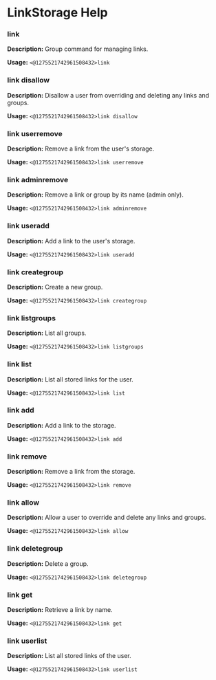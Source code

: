 # LinkStorage Help

### link

**Description:** Group command for managing links.

**Usage:** `<@1275521742961508432>link`

### link disallow

**Description:** Disallow a user from overriding and deleting any links and groups.

**Usage:** `<@1275521742961508432>link disallow`

### link userremove

**Description:** Remove a link from the user's storage.

**Usage:** `<@1275521742961508432>link userremove`

### link adminremove

**Description:** Remove a link or group by its name (admin only).

**Usage:** `<@1275521742961508432>link adminremove`

### link useradd

**Description:** Add a link to the user's storage.

**Usage:** `<@1275521742961508432>link useradd`

### link creategroup

**Description:** Create a new group.

**Usage:** `<@1275521742961508432>link creategroup`

### link listgroups

**Description:** List all groups.

**Usage:** `<@1275521742961508432>link listgroups`

### link list

**Description:** List all stored links for the user.

**Usage:** `<@1275521742961508432>link list`

### link add

**Description:** Add a link to the storage.

**Usage:** `<@1275521742961508432>link add`

### link remove

**Description:** Remove a link from the storage.

**Usage:** `<@1275521742961508432>link remove`

### link allow

**Description:** Allow a user to override and delete any links and groups.

**Usage:** `<@1275521742961508432>link allow`

### link deletegroup

**Description:** Delete a group.

**Usage:** `<@1275521742961508432>link deletegroup`

### link get

**Description:** Retrieve a link by name.

**Usage:** `<@1275521742961508432>link get`

### link userlist

**Description:** List all stored links of the user.

**Usage:** `<@1275521742961508432>link userlist`


